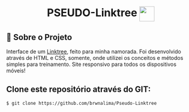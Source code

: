 
<h1 align="center"> PSEUDO-Linktree <img width="40px" src="https://s3-eu-west-1.amazonaws.com/tpd/logos/5e17348b35cb550001414082/0x0.png" align="top" target="_blank"></h1>

## 📌 Sobre o Projeto
Interface de um [Linktree](https://linktr.ee/s/join-linktree-pro-for-free-ga/?&utm_source=google&utm_medium=cpc&utm_campaign=BAU_BR_Google_Search_Brand_Intent_Local&utm_term=linktree&utm_content=BAU_BR_Google_Search_Brand_Intent_Local_Linktree&gclid=Cj0KCQiAo-yfBhD_ARIsANr56g6IkXE5U6ca1qHqbPPhCbwzlw5lvzx5plMVxIvwSrgZ6vJbMslYRD4aAs_2EALw_wcB&gclsrc=aw.ds), feito para minha namorada. Foi desenvolvido através de HTML e CSS, somente, onde utilizei os conceitos e métodos simples para treinamento. Site responsivo para todos os dispositivos móveis!

## Clone este repositório através do GIT:

```sh
$ git clone https://github.com/brwnalima/Pseudo-Linktree
```


